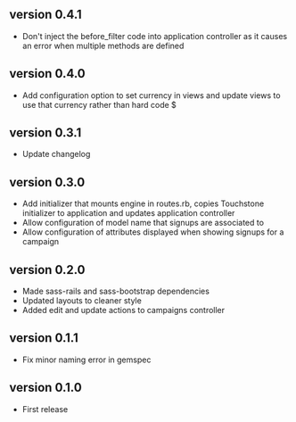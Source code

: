 ## version 0.4.1

* Don't inject the before\_filter code into application controller as it causes an error when multiple methods are defined

## version 0.4.0

* Add configuration option to set currency in views and update views to use that currency rather than hard code $

## version 0.3.1

* Update changelog

## version 0.3.0

* Add initializer that mounts engine in routes.rb, copies Touchstone initializer to application and updates application controller
* Allow configuration of model name that signups are associated to
* Allow configuration of attributes displayed when showing signups for a campaign

## version 0.2.0

* Made sass-rails and sass-bootstrap dependencies
* Updated layouts to cleaner style
* Added edit and update actions to campaigns controller

## version 0.1.1

* Fix minor naming error in gemspec

## version 0.1.0

* First release